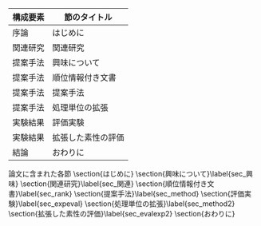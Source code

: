 構成要素 | 節のタイトル
 --- | --- 
序論 | はじめに
関連研究 | 関連研究
提案手法 | 興味について
提案手法 | 順位情報付き文書
提案手法 | 提案手法
提案手法 | 処理単位の拡張
実験結果 | 評価実験
実験結果 | 拡張した素性の評価
結論 | おわりに

論文に含まれた各節
\section{はじめに}
\section{興味について}\label{sec_興味}
\section{関連研究}\label{sec_関連}
\section{順位情報付き文書}\label{sec_rank}
\section{提案手法}\label{sec_method}
\section{評価実験}\label{sec_expeval}
\section{処理単位の拡張}\label{sec_method2}
\section{拡張した素性の評価}\label{sec_evalexp2}
\section{おわりに}
